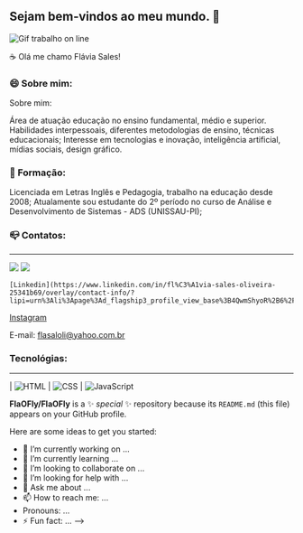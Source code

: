 ## Sejam bem-vindos ao meu mundo. 👋

![Gif trabalho on line](https://media2.giphy.com/media/v1.Y2lkPTc5MGI3NjExcXZuMXdjcWg5aDA5MG4yM3VnNWdpeWRxajhudHdxZXltcmwyN3QzayZlcD12MV9pbnRlcm5hbF9naWZfYnlfaWQmY3Q9Zw/px9v45I39CcxyXPqEy/giphy.gif)

☕ Olá me chamo Flávia Sales!

### 😄 Sobre mim:
Sobre mim:

Área de atuação educação no ensino fundamental, médio e superior.
Habilidades interpessoais, diferentes metodologias de ensino, técnicas educacionais; Interesse em tecnologias e inovação, inteligência artificial, mídias sociais, design gráfico.

### 📖 Formação:

Licenciada em Letras Inglês e Pedagogia, trabalho na educação desde 2008;
Atualamente sou estudante do 2º período no curso de Análise e Desenvolvimento de Sistemas - ADS (UNISSAU-PI);

### 📪 Contatos:
____________________________________________________
<img src="https://img.shields.io/badge/LinkedIn-000?style=for-the-badge&logo=linkedin&logoColor=white">

<img src="https://cdn.bandnewsfmcuritiba.com/band/wp-content/uploads/2019/07/logo-instagram-png-fundo-transparente3.png?_gl=1*38qtcx*_ga*MTQxMjU0MjgyOC4xNzU2NjgwMzIw*_ga_HYE3BFCP08*czE3NTY2ODAzMjAkbzEkZzAkdDE3NTY2ODAzMjAkajYwJGwwJGgw*_ga_BJ68H62M90*czE3NTY2ODAzMjAkbzEkZzAkdDE3NTY2ODAzMjEkajU5JGwwJGgw&_ga=2.209502866.1084572560.1756680321-1412542828.1756680320">

    [Linkedin](https://www.linkedin.com/in/fl%C3%A1via-sales-oliveira-25341b69/overlay/contact-info/?lipi=urn%3Ali%3Apage%3Ad_flagship3_profile_view_base%3B4QwmShyoR%2B6%2FGCECNzR09A%3D%3D);

[Instagram](https://www.instagram.com/flaviasaleslliveira/)

E-mail: flasaloli@yahoo.com.br

### Tecnológias:
____________________________________________________
| ![HTML](https://img.shields.io/badge/HTML-000?style=for-the-badge&logo=html5&logoColor=30A3DC) | ![CSS](https://img.shields.io/badge/CSS-000?style=for-the-badge&logo=css3&logoColor=E94D5F) | ![JavaScript](https://img.shields.io/badge/JavaScript-000?style=for-the-badge&logo=javascript&logoColor=30A3DC)













**FlaOFly/FlaOFly** is a ✨ _special_ ✨ repository because its `README.md` (this file) appears on your GitHub profile.

Here are some ideas to get you started:

- 🔭 I’m currently working on ...
- 🌱 I’m currently learning ...
- 👯 I’m looking to collaborate on ...
- 🤔 I’m looking for help with ...
- 💬 Ask me about ...
- 📫 How to reach me: ...
-  Pronouns: ...
- ⚡ Fun fact: ...
-->


